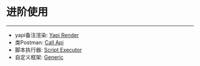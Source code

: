 # 进阶使用

----

* yapi备注渲染: [Yapi Render](yapi_render.md)
* 类Postman: [Call Api](call.md)
* 脚本执行器: [Script Executor](script_executor.md)
* 自定义框架: [Generic](generic.md)
